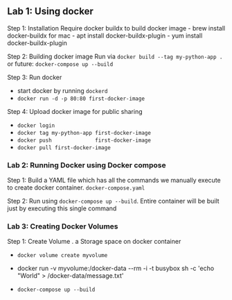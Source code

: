 ## Lab 1: Using docker
Step 1: Installation
    Require docker buildx to build docker image
    - brew install docker-buildx for mac
    - apt install docker-buildx-plugin
    - yum install docker-buildx-plugin

Step 2: Building docker image
Run via `docker build --tag my-python-app .`
or future: `docker-compose up --build`

Step 3: Run docker
- start docker by running `dockerd`
- `docker run -d -p 80:80 first-docker-image`

Step 4: Upload docker image for public sharing
- `docker login`
- `docker tag my-python-app first-docker-image`
- `docker push              first-docker-image`
- `docker pull first-docker-image`

### Lab 2: Running Docker using Docker compose
Step 1: Build a YAML file which has all the commands we manually execute to create docker container. `docker-compose.yaml`

Step 2: Run using `docker-compose up --build`. Entire container will be built just by executing this single command


### Lab 3: Creating Docker Volumes
Step 1: Create Volume . a Storage space on docker container
- `docker volume create myvolume`

- docker run -v myvolume:/docker-data --rm -i -t busybox sh -c 'echo "World" > /docker-data/message.txt' 
- `docker-compose up --build`